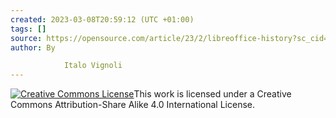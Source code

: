 ```yaml
---
created: 2023-03-08T20:59:12 (UTC +01:00)
tags: []
source: https://opensource.com/article/23/2/libreoffice-history?sc_cid=7013a0000034WxXAAU
author: By 

            Italo Vignoli
---
```




[![Creative Commons License](A%20brief%20history%20of%20LibreOffice%20%20Opensource.com/cc-by-sa-4.png "This work is licensed under a Creative Commons Attribution-Share Alike 4.0 International License.")](http://creativecommons.org/licenses/by-sa/4.0/)This work is licensed under a Creative Commons Attribution-Share Alike 4.0 International License.
